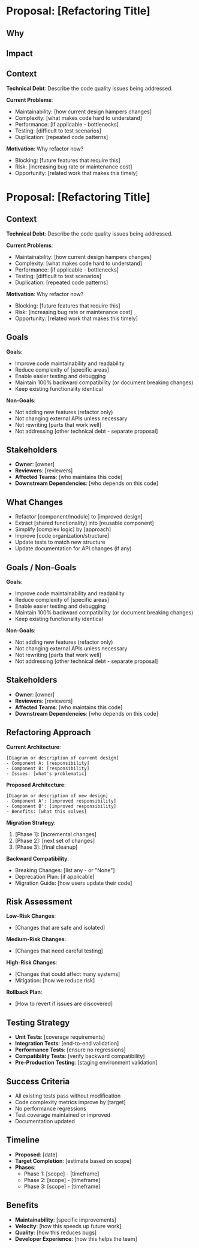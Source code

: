 # Proposal: [Refactoring Title]

## Why

## Impact

## Context

**Technical Debt**: Describe the code quality issues being addressed.

**Current Problems**:
- Maintainability: [how current design hampers changes]
- Complexity: [what makes code hard to understand]
- Performance: [if applicable - bottlenecks]
- Testing: [difficult to test scenarios]
- Duplication: [repeated code patterns]

**Motivation**: Why refactor now?
- Blocking: [future features that require this]
- Risk: [increasing bug rate or maintenance cost]
- Opportunity: [related work that makes this timely]

# Proposal: [Refactoring Title]

## Context

**Technical Debt**: Describe the code quality issues being addressed.

**Current Problems**:
- Maintainability: [how current design hampers changes]
- Complexity: [what makes code hard to understand]
- Performance: [if applicable - bottlenecks]
- Testing: [difficult to test scenarios]
- Duplication: [repeated code patterns]

**Motivation**: Why refactor now?
- Blocking: [future features that require this]
- Risk: [increasing bug rate or maintenance cost]
- Opportunity: [related work that makes this timely]

## Goals

**Goals**:
- Improve code maintainability and readability
- Reduce complexity of [specific areas]
- Enable easier testing and debugging
- Maintain 100% backward compatibility (or document breaking changes)
- Keep existing functionality identical

**Non-Goals**:
- Not adding new features (refactor only)
- Not changing external APIs unless necessary
- Not rewriting [parts that work well]
- Not addressing [other technical debt - separate proposal]

## Stakeholders

- **Owner**: [owner]
- **Reviewers**: [reviewers]
- **Affected Teams**: [who maintains this code]
- **Downstream Dependencies**: [who depends on this code]

## What Changes

- Refactor [component/module] to [improved design]
- Extract [shared functionality] into [reusable component]
- Simplify [complex logic] by [approach]
- Improve [code organization/structure]
- Update tests to match new structure
- Update documentation for API changes (if any)

## Goals / Non-Goals

**Goals**:
- Improve code maintainability and readability
- Reduce complexity of [specific areas]
- Enable easier testing and debugging
- Maintain 100% backward compatibility (or document breaking changes)
- Keep existing functionality identical

**Non-Goals**:
- Not adding new features (refactor only)
- Not changing external APIs unless necessary
- Not rewriting [parts that work well]
- Not addressing [other technical debt - separate proposal]

## Stakeholders

- **Owner**: [owner]
- **Reviewers**: [reviewers]
- **Affected Teams**: [who maintains this code]
- **Downstream Dependencies**: [who depends on this code]

## Refactoring Approach

**Current Architecture**:
```
[Diagram or description of current design]
- Component A: [responsibility]
- Component B: [responsibility]
- Issues: [what's problematic]
```

**Proposed Architecture**:
```
[Diagram or description of new design]
- Component A': [improved responsibility]
- Component B': [improved responsibility]
- Benefits: [what this solves]
```

**Migration Strategy**:
1. [Phase 1]: [incremental changes]
2. [Phase 2]: [next set of changes]
3. [Phase 3]: [final cleanup]

**Backward Compatibility**:
- Breaking Changes: [list any - or "None"]
- Deprecation Plan: [if applicable]
- Migration Guide: [how users update their code]

## Risk Assessment

**Low-Risk Changes**:
- [Changes that are safe and isolated]

**Medium-Risk Changes**:
- [Changes that need careful testing]

**High-Risk Changes**:
- [Changes that could affect many systems]
- Mitigation: [how we reduce risk]

**Rollback Plan**:
- [How to revert if issues are discovered]

## Testing Strategy

- **Unit Tests**: [coverage requirements]
- **Integration Tests**: [end-to-end validation]
- **Performance Tests**: [ensure no regressions]
- **Compatibility Tests**: [verify backward compatibility]
- **Pre-Production Testing**: [staging environment validation]

## Success Criteria

- All existing tests pass without modification
- Code complexity metrics improve by [target]
- No performance regressions
- Test coverage maintained or improved
- Documentation updated

## Timeline

- **Proposed**: [date]
- **Target Completion**: [estimate based on scope]
- **Phases**:
    - Phase 1: [scope] - [timeframe]
    - Phase 2: [scope] - [timeframe]
    - Phase 3: [scope] - [timeframe]

## Benefits

- **Maintainability**: [specific improvements]
- **Velocity**: [how this speeds up future work]
- **Quality**: [how this reduces bugs]
- **Developer Experience**: [how this helps the team]
